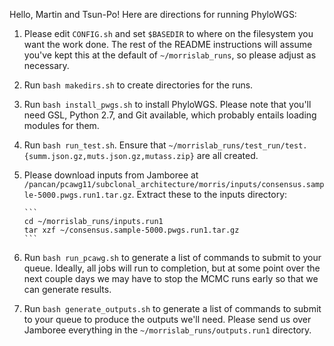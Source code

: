 Hello, Martin and Tsun-Po! Here are directions for running PhyloWGS:

1. Please edit `CONFIG.sh` and set `$BASEDIR` to where on the filesystem you want
   the work done. The rest of the README instructions will assume you've kept
   this at the default of `~/morrislab_runs`, so please adjust as necessary.

2. Run `bash makedirs.sh` to create directories for the runs.

3. Run `bash install_pwgs.sh` to install PhyloWGS. Please note that you'll need
   GSL, Python 2.7, and Git available, which probably entails loading modules
   for them.

4. Run `bash run_test.sh`. Ensure that
   `~/morrislab_runs/test_run/test.{summ.json.gz,muts.json.gz,mutass.zip}` are
   all created.

5. Please download inputs from Jamboree at
   `/pancan/pcawg11/subclonal_architecture/morris/inputs/consensus.sample-5000.pwgs.run1.tar.gz`.
   Extract these to the inputs directory:

       ```
       cd ~/morrislab_runs/inputs.run1
       tar xzf ~/consensus.sample-5000.pwgs.run1.tar.gz
       ```

6. Run `bash run_pcawg.sh` to generate a list of commands to submit to your
   queue.  Ideally, all jobs will run to completion, but at some point over the
   next couple days we may have to stop the MCMC runs early so that we can
   generate results.

7. Run `bash generate_outputs.sh` to generate a list of commands to submit to
   your queue to produce the outputs we'll need. Please send us over Jamboree
   everything in the `~/morrislab_runs/outputs.run1` directory.
